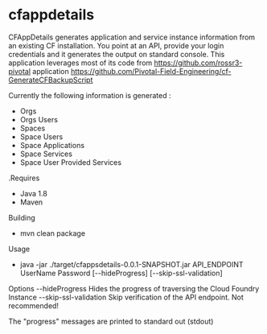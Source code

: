 # cfappdetails
CFAppDetails generates application and service instance information from an existing CF installation. You point at an API, provide your login credentials and it generates the output on standard console. This application leverages most of its code from https://github.com/rossr3-pivotal application https://github.com/Pivotal-Field-Engineering/cf-GenerateCFBackupScript


Currently the following information is generated :

* Orgs
* Orgs Users
* Spaces
* Space Users
* Space Applications
* Space Services
* Space User Provided Services

.Requires

* Java 1.8
* Maven

Building
* mvn clean package

Usage
* java -jar ./target/cfappsdetails-0.0.1-SNAPSHOT.jar API_ENDPOINT UserName Password [--hideProgress] [--skip-ssl-validation]


Options
   --hideProgress             Hides the progress of traversing the Cloud Foundry Instance
   --skip-ssl-validation      Skip verification of the API endpoint. Not recommended! 


The "progress" messages are printed to standard out (stdout)
